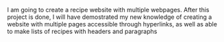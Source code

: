 I am going to create a recipe website with multiple webpages. After this project is done, I will have demostrated my new knowledge of creating a website with multiple pages accessible through hyperlinks, as well as able to make lists of recipes with headers and paragraphs
